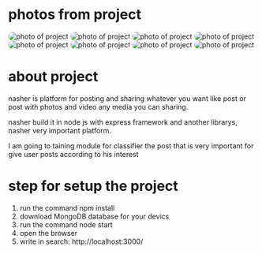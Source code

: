 # photos from project
<img src="./nashr/1739752270470-Screenshot_20250216_221753_Chrome.jpg" alt="photo of project" style="border-radius: 15px;"/>
<img src="./uploads/posts/1739752269718-Screenshot_20250216_221800_Chrome.jpg" alt="photo of project" style="border-radius: 15px;"/>
<img src="./uploads/posts/1739752264073-Screenshot_20250216_221819_Chrome.jpg" alt="photo of project" style="border-radius: 15px;"/>
<img src="./uploads/posts/1739752252815-Screenshot_20250216_221850_Chrome.jpg" alt="photo of project" style="border-radius: 15px;"/>
<img src="./uploads/posts/1739752248180-Screenshot_20250216_221900_Chrome.jpg" alt="photo of project" style="border-radius: 15px;"/>
<img src="./uploads/posts/1739752243759-Screenshot_20250216_221909_Chrome.jpg" alt="photo of project" style="border-radius: 15px;"/>
<img src="./uploads/posts/1739752243500-Screenshot_20250216_221918_Chrome.jpg" alt="photo of project" style="border-radius: 15px;"/>
<img src="./uploads/posts/1739752240720-Screenshot_20250216_221927_Chrome.jpg" alt="photo of project" style="border-radius: 15px;"/>

# about project
nasher is platform for posting and sharing whatever you want like post or post with photos and video any media you can sharing.

nasher build it in node js with express framework and another librarys, nasher very important platform.

I am going to taining module for classifier the post that is very important for give user posts according to his interest

# step for setup the project
1. run the command npm install
2. download MongoDB database for your devics
3. run the command node start
4. open the browser
5. write in search: http://localhost:3000/
